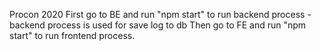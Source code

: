 Procon 2020
First go to BE and run "npm start" to run backend process - backend process is used for save log to db
Then go to FE and run "npm start" to run frontend process.
